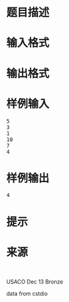 

# 题目描述



# 输入格式



# 输出格式



# 样例输入


<pre>5
3
1
10
7
4</pre>

# 样例输出


<pre>4</pre>

# 提示



# 来源


<p>
<br/>
</p>
<p>
USACO Dec 13 Bronze
</p>
<p>
data from cstdio
</p>
<p>
<br/>
</p>
